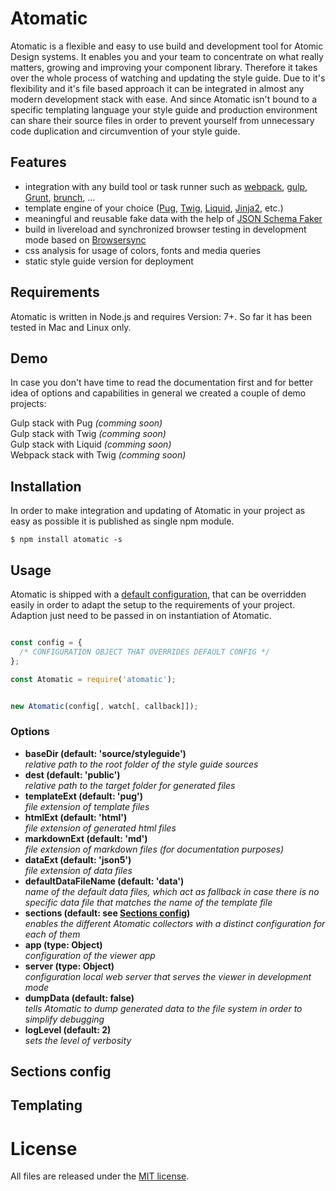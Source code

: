 # Atomatic

Atomatic is a flexible and easy to use build and development tool for Atomic Design systems. It enables you and your team to concentrate on what really matters, growing and improving your component library. Therefore it takes over the whole process of watching and updating the style guide. Due to it's flexibility and it's file based approach it can be integrated in almost any modern development stack with ease. And since Atomatic isn't bound to a specific templating language your style guide and production environment can share their source files in order to prevent yourself from unnecessary code duplication and circumvention of your style guide.


## Features

- integration with any build tool or task runner such as [webpack](https://webpack.github.io), [gulp](http://gulpjs.com/), [Grunt](https://gruntjs.com/), [brunch](http://brunch.io/), ...
- template engine of your choice ([Pug](https://pugjs.org), [Twig](https://twig.sensiolabs.org/), [Liquid](https://shopify.github.io/liquid/), [Jinja2](http://jinja.pocoo.org/), etc.)
- meaningful and reusable fake data with the help of [JSON Schema Faker](https://www.npmjs.com/package/json-schema-faker)
- build in livereload and synchronized browser testing in development mode based on [Browsersync](https://browsersync.io/)
- css analysis for usage of colors, fonts and media queries
- static style guide version for deployment

## Requirements

Atomatic is written in Node.js and requires Version: 7+. So far it has been tested in Mac and Linux only.


## Demo

In case you don't have time to read the documentation first and for better idea of options and capabilities in general we created a couple of demo projects:

Gulp stack with Pug _(comming soon)_   
Gulp stack with Twig _(comming soon)_  
Gulp stack with Liquid _(comming soon)_   
Webpack stack with Twig _(comming soon)_  


## Installation

In order to make integration and updating of Atomatic in your project as easy as possible it is published as single npm module.

```shell
$ npm install atomatic -s
```

## Usage

Atomatic is shipped with a [default configuration](https://github.com/stefan-lehmann/atomatic/blob/master/config/default.json), that can be overridden easily in order to adapt the setup to the requirements of your project. Adaption just need to be passed in on instantiation of Atomatic.

```javascript

const config = {
  /* CONFIGURATION OBJECT THAT OVERRIDES DEFAULT CONFIG */
};

const Atomatic = require('atomatic');     


new Atomatic(config[, watch[, callback]]);
```
### Options

- **baseDir (default: 'source/styleguide')**  
_relative path to the root folder of the style guide sources_  
- **dest (default: 'public')**    
_relative path to the target folder for generated files_
- **templateExt (default: 'pug')**    
_file extension of template files_
- **htmlExt (default: 'html')**    
_file extension of generated html files_
- **markdownExt (default: 'md')**    
_file extension of markdown files (for documentation purposes)_
- **dataExt (default: 'json5')**     
_file extension of data files_
- **defaultDataFileName (default: 'data')**    
_name of the default data files, which act as fallback in case there is no specific data file that matches the name of the template file_
- **sections (default: see [Sections config](#sections-config))**  
_enables the different Atomatic collectors with a distinct configuration for each of them_
- **app (type: Object)**  
_configuration of the viewer app_
- **server (type: Object)**  
_configuration local web server that serves the viewer in development mode_
- **dumpData (default: false)**   
_tells Atomatic to dump generated data to the file system in order to simplify debugging_
- **logLevel (default: 2)**     
_sets the level of verbosity_

## Sections config


## Templating
# License

All files are released under the [MIT license](https://raw.githubusercontent.com/stefan-lehmann/atomatic/master/LICENSE.md).


